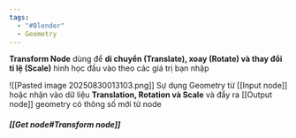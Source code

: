 ```yaml
---
tags:
  - "#Blender"
  - Geometry
---
```

**Transform Node** dùng để **di chuyển (Translate), xoay (Rotate) và thay đổi tỉ lệ (Scale)** hình học đầu vào theo các giá trị bạn nhập

![[Pasted image 20250830013103.png]]
Sự dụng Geometry từ [[Input node]] hoặc nhận vào dữ liệu **Translation, Rotation và Scale**
và đẩy ra [[Output node]] geometry có thông số mới từ node
##### **[[Get node#Transform node]]**

